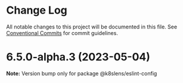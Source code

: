 # Change Log

All notable changes to this project will be documented in this file.
See [Conventional Commits](https://conventionalcommits.org) for commit guidelines.

# 6.5.0-alpha.3 (2023-05-04)

**Note:** Version bump only for package @k8slens/eslint-config
